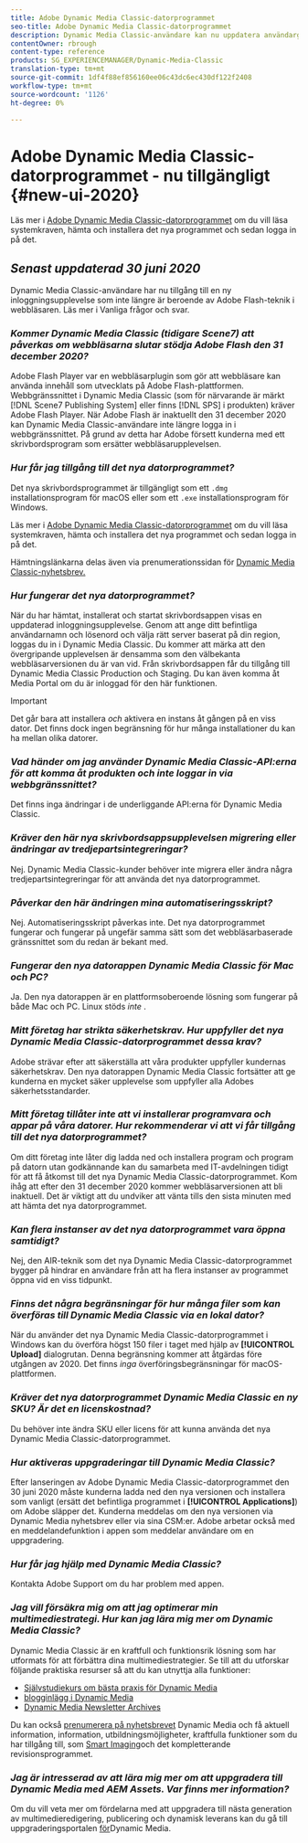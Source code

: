 ```yaml
---
title: Adobe Dynamic Media Classic-datorprogrammet
seo-title: Adobe Dynamic Media Classic-datorprogrammet
description: Dynamic Media Classic-användare kan nu uppdatera användargränssnittet helt. Upplevelsen ger en uppdaterad inloggning med länkar till värdefulla resurser, och den här uppdateringen är inte längre beroende av Adobe Flash-teknik i webbläsaren.
contentOwner: rbrough
content-type: reference
products: SG_EXPERIENCEMANAGER/Dynamic-Media-Classic
translation-type: tm+mt
source-git-commit: 1df4f88ef856160ee06c43dc6ec430df122f2408
workflow-type: tm+mt
source-wordcount: '1126'
ht-degree: 0%

---
```



# Adobe Dynamic Media Classic-datorprogrammet - nu tillgängligt {#new-ui-2020}

Läs mer i [Adobe Dynamic Media Classic-datorprogrammet](/help/dynamic-media-classic-desktop-app.md) om du vill läsa systemkraven, hämta och installera det nya programmet och sedan logga in på det.

## _Senast uppdaterad 30 juni 2020_

Dynamic Media Classic-användare har nu tillgång till en ny inloggningsupplevelse som inte längre är beroende av Adobe Flash-teknik i webbläsaren. Läs mer i Vanliga frågor och svar.

### **_Kommer Dynamic Media Classic (tidigare Scene7) att påverkas om webbläsarna slutar stödja Adobe Flash den 31 december 2020?_**

Adobe Flash Player var en webbläsarplugin som gör att webbläsare kan använda innehåll som utvecklats på Adobe Flash-plattformen. Webbgränssnittet i Dynamic Media Classic (som för närvarande är märkt [!DNL Scene7 Publishing System] eller finns [!DNL SPS] i produkten) kräver Adobe Flash Player. När Adobe Flash är inaktuellt den 31 december 2020 kan Dynamic Media Classic-användare inte längre logga in i webbgränssnittet. På grund av detta har Adobe försett kunderna med ett skrivbordsprogram som ersätter webbläsarupplevelsen.

### **_Hur får jag tillgång till det nya datorprogrammet?_**

Det nya skrivbordsprogrammet är tillgängligt som ett `.dmg` installationsprogram för macOS eller som ett `.exe` installationsprogram för Windows.

Läs mer i [Adobe Dynamic Media Classic-datorprogrammet](/help/dynamic-media-classic-desktop-app.md) om du vill läsa systemkraven, hämta och installera det nya programmet och sedan logga in på det.

Hämtningslänkarna delas även via prenumerationssidan för [Dynamic Media Classic-nyhetsbrev.](https://www.adobe.com/subscription/dynamic-media-newsletter.html)

### **_Hur fungerar det nya datorprogrammet?_**

När du har hämtat, installerat och startat skrivbordsappen visas en uppdaterad inloggningsupplevelse. Genom att ange ditt befintliga användarnamn och lösenord och välja rätt server baserat på din region, loggas du in i Dynamic Media Classic. Du kommer att märka att den övergripande upplevelsen är densamma som den välbekanta webbläsarversionen du är van vid. Från skrivbordsappen får du tillgång till Dynamic Media Classic Production och Staging. Du kan även komma åt Media Portal om du är inloggad för den här funktionen.

>[!IMPORTANT]
>
>Det går bara att installera *och* aktivera en instans åt gången på en viss dator. Det finns dock ingen begränsning för hur många installationer du kan ha mellan olika datorer.

### **_Vad händer om jag använder Dynamic Media Classic-API:erna för att komma åt produkten och inte loggar in via webbgränssnittet?_**

Det finns inga ändringar i de underliggande API:erna för Dynamic Media Classic.

### **_Kräver den här nya skrivbordsappsupplevelsen migrering eller ändringar av tredjepartsintegreringar?_**

Nej. Dynamic Media Classic-kunder behöver inte migrera eller ändra några tredjepartsintegreringar för att använda det nya datorprogrammet.

### **_Påverkar den här ändringen mina automatiseringsskript?_**

Nej. Automatiseringsskript påverkas inte. Det nya datorprogrammet fungerar och fungerar på ungefär samma sätt som det webbläsarbaserade gränssnittet som du redan är bekant med.

### **_Fungerar den nya datorappen Dynamic Media Classic för Mac och PC?_**

Ja. Den nya datorappen är en plattformsoberoende lösning som fungerar på både Mac och PC. Linux stöds *inte* .

### **_Mitt företag har strikta säkerhetskrav. Hur uppfyller det nya Dynamic Media Classic-datorprogrammet dessa krav?_**

Adobe strävar efter att säkerställa att våra produkter uppfyller kundernas säkerhetskrav. Den nya datorappen Dynamic Media Classic fortsätter att ge kunderna en mycket säker upplevelse som uppfyller alla Adobes säkerhetsstandarder.

### **_Mitt företag tillåter inte att vi installerar programvara och appar på våra datorer. Hur rekommenderar vi att vi får tillgång till det nya datorprogrammet?_**

Om ditt företag inte låter dig ladda ned och installera program och program på datorn utan godkännande kan du samarbeta med IT-avdelningen tidigt för att få åtkomst till det nya Dynamic Media Classic-datorprogrammet. Kom ihåg att efter den 31 december 2020 kommer webbläsarversionen att bli inaktuell. Det är viktigt att du undviker att vänta tills den sista minuten med att hämta det nya datorprogrammet.

### **_Kan flera instanser av det nya datorprogrammet vara öppna samtidigt?_**

Nej, den AIR-teknik som det nya Dynamic Media Classic-datorprogrammet bygger på hindrar en användare från att ha flera instanser av programmet öppna vid en viss tidpunkt.

### **_Finns det några begränsningar för hur många filer som kan överföras till Dynamic Media Classic via en lokal dator?_**

När du använder det nya Dynamic Media Classic-datorprogrammet i Windows kan du överföra högst 150 filer i taget med hjälp av **[!UICONTROL Upload]** dialogrutan. Denna begränsning kommer att åtgärdas före utgången av 2020. Det finns *inga* överföringsbegränsningar för macOS-plattformen.

### **_Kräver det nya datorprogrammet Dynamic Media Classic en ny SKU? Är det en licenskostnad?_**

Du behöver inte ändra SKU eller licens för att kunna använda det nya Dynamic Media Classic-datorprogrammet.

### **_Hur aktiveras uppgraderingar till Dynamic Media Classic?_**

Efter lanseringen av Adobe Dynamic Media Classic-datorprogrammet den 30 juni 2020 måste kunderna ladda ned den nya versionen och installera som vanligt (ersätt det befintliga programmet i **[!UICONTROL Applications]**) om Adobe släpper det. Kunderna meddelas om den nya versionen via Dynamic Media nyhetsbrev eller via sina CSM:er. Adobe arbetar också med en meddelandefunktion i appen som meddelar användare om en uppgradering.

### **_Hur får jag hjälp med Dynamic Media Classic?_**

Kontakta Adobe Support om du har problem med appen.

### **_Jag vill försäkra mig om att jag optimerar min multimediestrategi. Hur kan jag lära mig mer om Dynamic Media Classic?_**

Dynamic Media Classic är en kraftfull och funktionsrik lösning som har utformats för att förbättra dina multimediestrategier. Se till att du utforskar följande praktiska resurser så att du kan utnyttja alla funktioner:

* [Självstudiekurs om bästa praxis för Dynamic Media](https://docs.adobe.com/content/help/en/experience-manager-learn/dynamic-media-classic-tutorial/overview.html)
* [blogginlägg i Dynamic Media](https://theblog.adobe.com/tag/dynamic-media/)
* [Dynamic Media Newsletter Archives](https://docs.adobe.com/content/help/en/dynamic-media-classic/using/dynamic-media-newsletter.html)

Du kan också [prenumerera på nyhetsbrevet](https://www.adobe.com/subscription/dynamic-media-newsletter.html) Dynamic Media och få aktuell information, information, utbildningsmöjligheter, kraftfulla funktioner som du har tillgång till, som [Smart Imaging](https://helpx.adobe.com/experience-manager/6-3/assets/using/imaging-faq.html)och det kompletterande revisionsprogrammet.

### **_Jag är intresserad av att lära mig mer om att uppgradera till Dynamic Media med AEM Assets. Var finns mer information?_**

Om du vill veta mer om fördelarna med att uppgradera till nästa generation av multimedieredigering, publicering och dynamisk leverans kan du gå till uppgraderingsportalen [för](http://exploreadobe.com/dynamic-media-upgrade/)Dynamic Media.


<!-- SAVE - OLD LINK TO BEST PRACTICES GUIDE IN PDF https://www.adobe.com/content/dam/www/us/en/marketing/experience-manager-assets/dynamic-media/adobe-dynamic-media-classic-best-practices-guide.pdf -->

